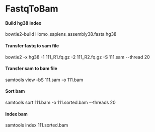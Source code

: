# FastqToBam

#### Build hg38 index
bowtie2-build Homo_sapiens_assembly38.fasta hg38

#### Transfer fastq to sam file
bowtie2  -x hg38 -1 111_R1.fq.gz -2 111_R2.fq.gz  -S 111.sam --thread 20

#### Transfer sam to bam file
samtools view -bS 111.sam -o 111.bam

#### Sort bam
samtools sort 111.bam -o 111.sorted.bam --threads 20

#### Index bam
samtools index 111.sorted.bam

